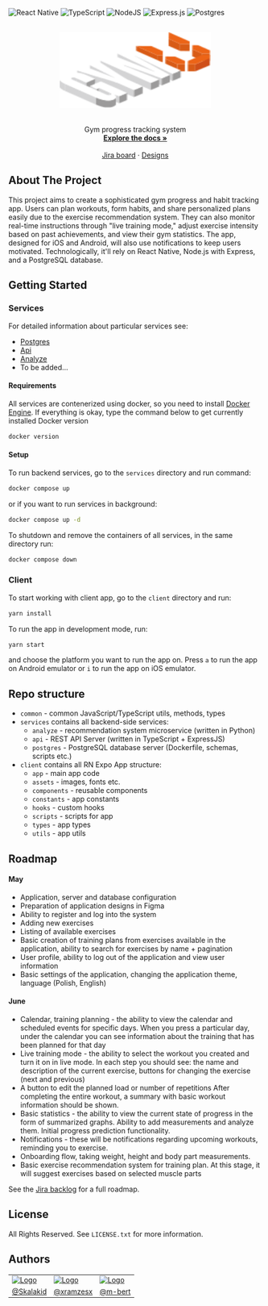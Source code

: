 <a name="readme-top"></a>

![React Native](https://img.shields.io/badge/react_native-%2320232a.svg?style=for-the-badge&logo=react&logoColor=%2361DAFB)
![TypeScript](https://img.shields.io/badge/typescript-%23007ACC.svg?style=for-the-badge&logo=typescript&logoColor=white)
![NodeJS](https://img.shields.io/badge/node.js-6DA55F?style=for-the-badge&logo=node.js&logoColor=white)
![Express.js](https://img.shields.io/badge/express.js-%23404d59.svg?style=for-the-badge&logo=express&logoColor=%2361DAFB)
![Postgres](https://img.shields.io/badge/postgres-%23316192.svg?style=for-the-badge&logo=postgresql&logoColor=white)

<!-- PROJECT LOGO - test-->
<br />
<div align="center">
  <a href="https://github.com/Skalakid/gymU">
    <img src="images/logo.svg" alt="Logo" width="300" height="150">
  </a>
   
  <p align="center">
    <br />
    Gym progress tracking system
    <br />
    <a href="https://www.overleaf.com/read/njznymmxghsv#770b55"><strong>Explore the docs »</strong></a>
    <br />
    <br />
    <a href="https://gymu.atlassian.net/jira/software/projects/GU/boards/1/backlog?epics=visible">Jira board</a>
    ·
    <a href="https://www.figma.com/design/1VRWq4zbpMFOlgJFXLH1eG/GymU?node-id=0-1&t=G04OeyczCDuW4lVM-0">Designs</a>

  </p>
</div>

<!-- ABOUT THE PROJECT -->

## About The Project

This project aims to create a sophisticated gym progress and habit tracking app. Users can plan workouts, form habits, and share personalized plans easily due to the exercise recommendation system. They can also monitor real-time instructions through "live training mode," adjust exercise intensity based on past achievements, and view their gym statistics. The app, designed for iOS and Android, will also use notifications to keep users motivated. Technologically, it'll rely on React Native, Node.js with Express, and a PostgreSQL database.

<!-- GETTING STARTED -->

## Getting Started

### Services

For detailed information about particular services see:

- [Postgres](services/postgres/README.md)
- [Api](services/api/README.md)
- [Analyze](services/analyze/README.md)
- To be added...

#### Requirements

All services are contenerized using docker, so you need to install [Docker Engine](https://docs.docker.com/engine/install/). If everything is okay, type the command below to get currently installed Docker version

```bash
docker version
```

#### Setup

To run backend services, go to the `services` directory and run command:

```bash
docker compose up
```

or if you want to run services in background:

```bash
docker compose up -d
```

To shutdown and remove the containers of all services, in the same directory run:

```bash
docker compose down
```

### Client

To start working with client app, go to the `client` directory and run:

```bash
yarn install
```

To run the app in development mode, run:

```bash
yarn start
```

and choose the platform you want to run the app on. Press `a` to run the app on Android emulator or `i` to run the app on iOS emulator.

<!-- ROADMAP -->

## Repo structure

- `common` - common JavaScript/TypeScript utils, methods, types
- `services` contains all backend-side services:
  - `analyze` - recommendation system microservice (written in Python)
  - `api` - REST API Server (written in TypeScript + ExpressJS)
  - `postgres` - PostgreSQL database server (Dockerfile, schemas, scripts etc.)
- `client` contains all RN Expo App structure:
  - `app` - main app code
  - `assets` - images, fonts etc.
  - `components` - reusable components
  - `constants` - app constants
  - `hooks` - custom hooks
  - `scripts` - scripts for app
  - `types` - app types
  - `utils` - app utils

## Roadmap

#### May

- Application, server and database configuration
- Preparation of application designs in Figma
- Ability to register and log into the system
- Adding new exercises
- Listing of available exercises
- Basic creation of training plans from exercises available in the application, ability to search for exercises by name + pagination
- User profile, ability to log out of the application and view user information
- Basic settings of the application, changing the application theme, language (Polish, English)

#### June

- Calendar, training planning - the ability to view the calendar and scheduled events for specific days. When you press a particular day, under the calendar you can see information about the training that has been planned for that day
- Live training mode - the ability to select the workout you created and turn it on in live mode. In each step you should see:
  the name and description of the current exercise,
  buttons for changing the exercise (next and previous)
- A button to edit the planned load or number of repetitions
  After completing the entire workout, a summary with basic workout information should be shown.
- Basic statistics - the ability to view the current state of progress in the form of summarized graphs. Ability to add measurements and analyze them. Initial progress prediction functionality.
- Notifications - these will be notifications regarding upcoming workouts, reminding you to exercise.
- Onboarding flow, taking weight, height and body part measurements.
- Basic exercise recommendation system for training plan. At this stage, it will suggest exercises based on selected muscle parts

See the [Jira backlog](https://gymu.atlassian.net/jira/software/projects/GU/boards/1/backlog?epics=visible) for a full roadmap.

<!-- LICENSE -->

## License

All Rights Reserved. See `LICENSE.txt` for more information.

<!-- CONTACT -->

## Authors

<table>
    <tr>
        <td>
            <a href="https://github.com/Skalakid">
                <img src="https://avatars.githubusercontent.com/u/39538890?v=4" alt="Logo" width="80" height="80">
            </a>
        </td>
        <td>
            <a href="https://github.com/xramzesx">
                <img src="https://avatars.githubusercontent.com/u/46059547?v=4" alt="Logo" width="80" height="80">
            </a>
        </td>
        <td>
            <a href="https://github.com/m-bert">
                <img src="https://avatars.githubusercontent.com/u/63123542?v=4" alt="Logo" width="80" height="80">
            </a>
        </td>
    </tr>
    <tr>
        <td align="center"><a href="https://github.com/Skalakid">@Skalakid</a></td>
        <td align="center"><a href="https://github.com/xramzesx">@xramzesx</a></td>
        <td align="center"><a href="https://github.com/m-bert">@m-bert</a></td>
    </tr>

</table>
